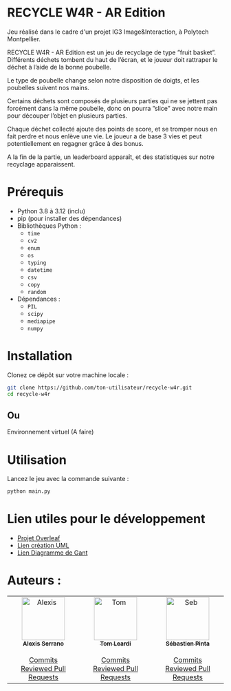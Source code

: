 # RECYCLE W4R - AR Edition
Jeu réalisé dans le cadre d'un projet IG3 Image&Interaction, à Polytech Montpellier.  

RECYCLE W4R - AR Edition est un jeu de recyclage de type ”fruit basket”. Différents déchets tombent du haut de
l’écran, et le joueur doit rattraper le déchet à l’aide de la bonne poubelle.  

Le type de poubelle change selon notre disposition de doigts, et les poubelles suivent nos mains.  

Certains déchets sont composés de plusieurs parties qui ne se jettent pas forcément dans la
même poubelle, donc on pourra ”slice” avec notre main pour découper l’objet en plusieurs parties.  

Chaque déchet collecté ajoute des points de score, et se tromper nous en fait perdre et nous
enlève une vie. Le joueur a de base 3 vies et peut potentiellement en regagner grâce à des bonus.  

A la fin de la partie, un leaderboard apparaît, et des statistiques sur notre recyclage apparaissent.


# Prérequis

- Python 3.8 à 3.12 (inclu)
- pip (pour installer des dépendances)
- Bibliothèques Python :
  - `time`
  - `cv2`
  - `enum`
  - `os`
  - `typing`
  - `datetime`
  - `csv`
  - `copy`
  - `random`
- Dépendances :
  - `PIL`
  - `scipy`
  - `mediapipe`
  - `numpy`
 
# Installation

Clonez ce dépôt sur votre machine locale :
   ```bash
   git clone https://github.com/ton-utilisateur/recycle-w4r.git
   cd recycle-w4r
  ```
## Ou
Environnement virtuel (A faire)
# Utilisation

Lancez le jeu avec la commande suivante :

```bash
python main.py
```

# Lien utiles pour le développement
- [Projet Overleaf](https://www.overleaf.com/project/677cd396395cb682428043f3)
- [Lien création UML](https://draw.io)
- [Lien Diagramme de Gant](https://docs.google.com/spreadsheets/d/1lN4seDiW93CPrhIQoiOF3anqnDFao1mGMybjAvzFJxA/)

# Auteurs :
<table>
  <tbody>
    <tr>
      <td align="center" valign="top" width="14.28%">
        <a href="https://github.com/Byxis">
          <img src="https://avatars.githubusercontent.com/u/35427808?v=4" width="100px;" alt="Alexis"/>
          <br />
          <sub>
            <b>Alexis Serrano</b>
            <br />
          </sub>
        </a>
        <br />
        <a href="https://github.com/Byxis/IG3-ASAIoT/commits/?author=Byxis" title="Commits">Commits</a>
        <br />
        <a href="https://github.com/Byxis/IG3-ASAIoT/pulls?q=is%3Apr+reviewed-by%3AByxis+" title="Reviewed Pull Requests">Reviewed Pull Requests</a>
         <td align="center" valign="top" width="14.28%">
        <a href="https://github.com/SymetTr1x">
          <img src="https://avatars.githubusercontent.com/u/190523592?v=4" width="100px;" alt="Tom"/>
          <br />
          <sub>
            <b>Tom Leardi</b>
            <br />
          </sub>
        </a>
        <br />
        <a href="https://github.com/Byxis/IG3-ASAIoT/commits/?author=SymetTr1x" title="Commits">Commits</a>
        <br />
        <a href="https://github.com/Byxis/IG3-ASAIoT/pulls?q=is%3Apr+reviewed-by%3ASymetTr1X+" title="Reviewed Pull Requests">Reviewed Pull Requests</a>
         <td align="center" valign="top" width="14.28%">
        <a href="https://github.com/Askneuh">
          <img src="https://avatars.githubusercontent.com/u/81713112?v=4" width="100px;" alt="Seb"/>
          <br />
          <sub>
            <b>Sébastien Pinta</b>
            <br />
          </sub>
        </a>
        <br />
        <a href="https://github.com/Byxis/IG3-ASAIoT/commits/?author=Askneuh" title="Commits">Commits</a>
        <br />
        <a href="https://github.com/Byxis/IG3-ASAIoT/pulls?q=is%3Apr+reviewed-by%3AAskneuh+" title="Reviewed Pull Requests">Reviewed Pull Requests</a>        
    </tr>
  </tbody>
</table>
